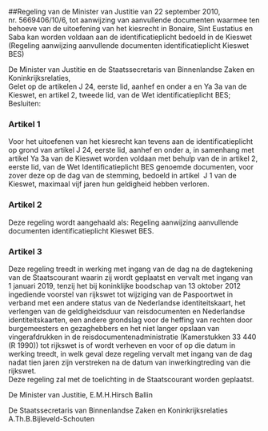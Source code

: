 <meta http-equiv='Content-Type' content='text/html; charset=utf-8' />

##Regeling van de Minister van Justitie van 22 september 2010, nr. 5669406/10/6, tot aanwijzing van aanvullende documenten waarmee ten behoeve van de uitoefening van het kiesrecht in Bonaire, Sint Eustatius en Saba kan worden voldaan aan de identificatieplicht bedoeld in de Kieswet (Regeling aanwijzing aanvullende documenten identificatieplicht Kieswet BES)

De Minister van Justitie en de Staatssecretaris van Binnenlandse Zaken en Koninkrijksrelaties,  
Gelet op de artikelen J 24, eerste lid, aanhef en onder a en Ya 3a van de Kieswet, en artikel 2, tweede lid, van de Wet identificatieplicht BES;
Besluiten:    

### Artikel  1  

Voor het uitoefenen van het kiesrecht kan tevens aan de identificatieplicht op grond van artikel J 24, eerste lid, aanhef en onder a, in samenhang met artikel Ya 3a van de Kieswet worden voldaan met behulp van de in artikel 2, eerste lid, van de Wet Identificatieplicht BES genoemde documenten, voor zover deze op de dag van de stemming, bedoeld in artikel  J 1 van de Kieswet, maximaal vijf jaren hun geldigheid hebben verloren.  

### Artikel  2  

Deze regeling wordt aangehaald als: Regeling aanwijzing aanvullende documenten identificatieplicht Kieswet BES.  

### Artikel  3  

Deze regeling treedt in werking met ingang van de dag na de dagtekening van de Staatscourant waarin zij wordt geplaatst en vervalt met ingang van 1 januari 2019, tenzij het bij koninklijke boodschap van 13 oktober 2012 ingediende voorstel van rijkswet tot wijziging van de Paspoortwet in verband met een andere status van de Nederlandse identiteitskaart, het verlengen van de geldigheidsduur van reisdocumenten en Nederlandse identiteitskaarten, een andere grondslag voor de heffing van rechten door burgemeesters en gezaghebbers en het niet langer opslaan van vingerafdrukken in de reisdocumentenadministratie (Kamerstukken 33 440 (R 1990)) tot rijkswet is of wordt verheven en voor of op die datum in werking treedt, in welk geval deze regeling vervalt met ingang van de dag nadat tien jaren zijn verstreken na de datum van inwerkingtreding van die rijkswet.  
Deze regeling zal met de toelichting in de Staatscourant worden geplaatst.  

De 
Minister van Justitie,
E.M.H.Hirsch Ballin 

De 
Staatssecretaris van Binnenlandse Zaken en Koninkrijksrelaties
A.Th.B.Bijleveld-Schouten   
